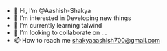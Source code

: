 - 👋 Hi, I’m @Aashish-Shakya
- 👀 I’m interested in Developing new things
- 🌱 I’m currently learning talwind
- 💞️ I’m looking to collaborate on ...
- 📫 How to reach me shakyaaashish700@gmail.com

<!---
Aashish-Shakya/Aashish-Shakya is a ✨ special ✨ repository because its `README.md` (this file) appears on your GitHub profile.
You can click the Preview link to take a look at your changes.
--->
